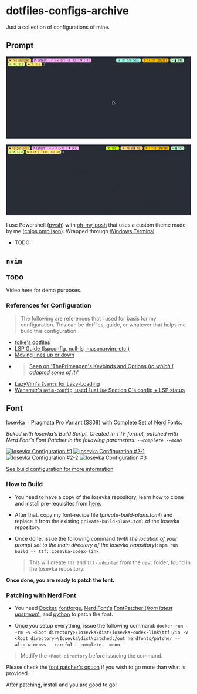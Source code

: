 # dotfiles-configs-archive

Just a collection of configurations of mine.

## Prompt

<div align="center">

[![chips.omp.json git states showcase #1](https://github.com/CodexLink/chips.omp.json/blob/latest/assets/highlight_git_states_1.gif)](https://ohmyposh.dev/docs/themes#chips)

[![chips.omp.json on-the-spot env. change](https://github.com/CodexLink/chips.omp.json/blob/latest/assets/highlight_on_the_spot_env_change.gif)](https://ohmyposh.dev/docs/themes#chips)

</div>

I use Powershell ([pwsh](https://github.com/PowerShell/PowerShell)) with [oh-my-posh](https://github.com/JanDeDobbeleer/oh-my-posh) that uses a custom theme made by me ([chips.omp.json](https://github.com/CodexLink/chips.omp.json)). Wrapped through [Windows Terminal](https://github.com/microsoft/terminal).

- TODO

## `nvim`

### TODO

Video here for demo purposes.

### References for Configuration
> The following are references that I used for basis for my configuration. This can be dotfiles, guide, or whatever that helps me build this configuration.

- [folke's dotfiles](https://github.com/folke/dot/tree/master/config/nvim)
- [LSP Guide (lspconfig, null-ls, mason.nvim, etc.)](https://levelup.gitconnected.com/a-step-by-step-guide-to-configuring-lsp-in-neovim-for-coding-in-next-js-a052f500da2#429b)
- [Moving lines up or down](https://vim.fandom.com/wiki/Moving_lines_up_or_down)
- > [Seen on 'ThePrimeagen's Keybinds and Options (_to which I adapted some of it_)'](https://youtu.be/w7i4amO_zaE?t=1472)
- [LazyVim's `Events` for Lazy-Loading](https://github.com/LazyVim/LazyVim)
- [Wansmer's `nvim-config`, used `lualine` Section C's config + LSP status](https://github.com/Wansmer/nvim-config) 
## Font

Iosevka + Pragmata Pro Variant (SS08) with Complete Set of [Nerd Fonts](https://github.com/ryanoasis/nerd-fonts).

_Baked with Iosevka's Build Script, Created in TTF format, patched with Nerd Font's Font Patcher in the following parameters: `--complete --mono`_

[![Iosevka Configuration #1](https://github.com/CodexLink/dotfiles-configs-archive/blob/latest/assets/iosevka_config_1.png)](https://typeof.net/Iosevka/)
[![Iosevka Configuration #2-1](https://github.com/CodexLink/dotfiles-configs-archive/blob/latest/assets/iosevka_config_2_1.png)](https://typeof.net/Iosevka/)
[![Iosevka Configuration #2-2](https://github.com/CodexLink/dotfiles-configs-archive/blob/latest/assets/iosevka_config_2_2.png)](https://typeof.net/Iosevka/)
[![Iosevka Configuration #3](https://github.com/CodexLink/dotfiles-configs-archive/blob/latest/assets/iosevka_config_3.png)](https://typeof.net/Iosevka/)

[See build configuration for more information](https://github.com/CodexLink/dotfiles-configs-archive/blob/latest/font-recipe/private-build-plans.toml)

### How to Build

- You need to have a copy of the Iosevka repository, learn how to clone and install pre-requisites from [here](https://github.com/be5invis/Iosevka/blob/main/doc/custom-build.md).

- After that, copy my font-recipe file (_private-build-plans.toml_) and replace it from the existing `private-build-plans.toml` of the Iosevka repository.

- Once done, issue the following command (_with the location of your prompt set to the main directory of the Iosevka repository_): `npm run build -- ttf::iosevka-codex-link`

  > This will create `ttf` and `ttf-unhinted` from the `dist` folder, found in the Iosevka repository.

**Once done, you are ready to patch the font.**

### Patching with Nerd Font

- You need [Docker](https://www.docker.com/), [fontforge](https://fontforge.org/en-US/), [Nerd Font's](https://github.com/ryanoasis/nerd-fonts) [FontPatcher (_from latest upstream_)](https://github.com/ryanoasis/nerd-fonts/releases/latest/download/FontPatcher.zip), and [python](https://www.python.org/) to patch the font.

- Once you setup everything, issue the following command: `docker run --rm -v <Root directory>\Iosevka\dist\iosevka-codex-link\ttf:/in -v <Root directory>\Iosevka\dist\patched:/out nerdfonts/patcher --also-windows --careful --complete --mono`

> Modify the `<Root directory` before issueing the command.

Please check the [font patcher's option](https://github.com/ryanoasis/nerd-fonts#examples) if you wish to go more than what is provided.

After patching, install and you are good to go!
